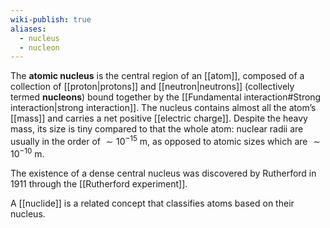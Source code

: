 ```yaml
---
wiki-publish: true
aliases:
  - nucleus
  - nucleon
---
```

The **atomic nucleus** is the central region of an [[atom]], composed of a collection of [[proton|protons]] and [[neutron|neutrons]] (collectively termed **nucleons**) bound together by the [[Fundamental interaction#Strong interaction|strong interaction]]. The nucleus contains almost all the atom’s [[mass]] and carries a net positive [[electric charge]]. Despite the heavy mass, its size is tiny compared to that the whole atom: nuclear radii are usually in the order of $\sim 10^{-15}\text{ m}$, as opposed to atomic sizes which are $\sim 10^{-10}\text{ m}$.

The existence of a dense central nucleus was discovered by Rutherford in 1911 through the [[Rutherford experiment]].

A [[nuclide]] is a related concept that classifies atoms based on their nucleus.